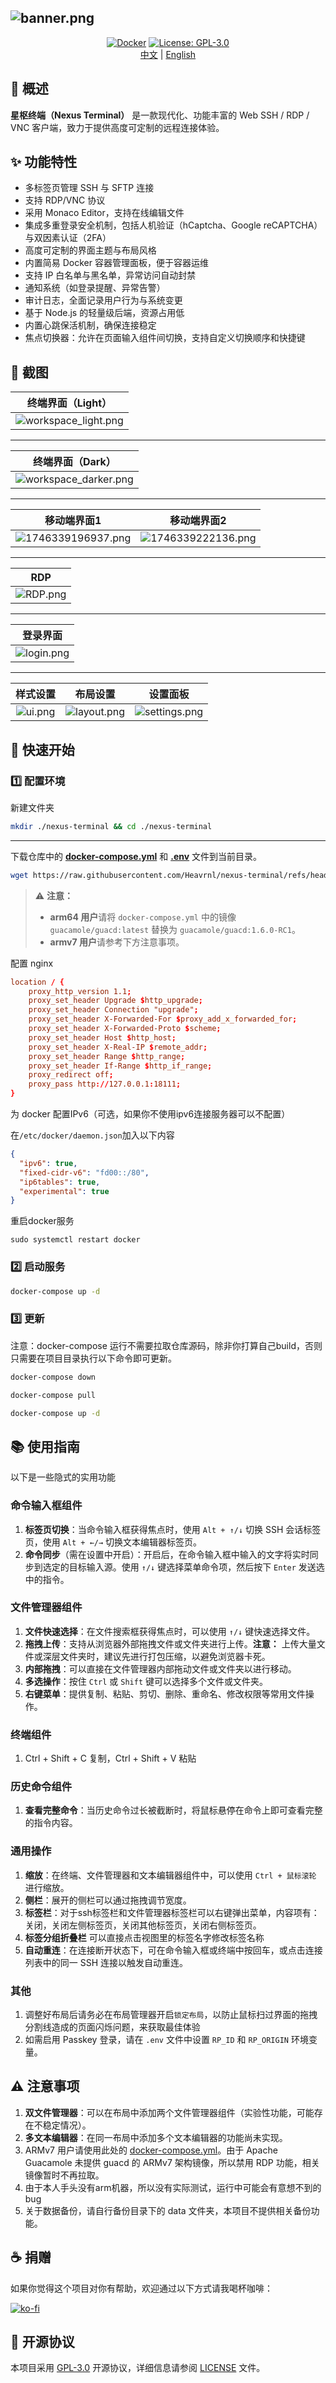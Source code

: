 ![banner.png](https://lsky.tuyu.me/i/2025/04/30/681209e053db7.png)
---

<div align="center">

[![Docker](https://img.shields.io/badge/-Docker-2496ED?style=flat-square&logo=docker&logoColor=white)][docker-url] [![License: GPL-3.0](https://img.shields.io/badge/License-GPL%203.0-4CAF50?style=flat-square)](https://github.com/Heavrnl/nexus-terminal/blob/main/LICENSE)
<br>
[中文](./README.md) | [English](./doc/README_EN.md)

[docker-url]: https://hub.docker.com/r/heavrnl/nexus-terminal-frontend

</div>


## 📖 概述

**星枢终端（Nexus Terminal）** 是一款现代化、功能丰富的 Web SSH / RDP / VNC 客户端，致力于提供高度可定制的远程连接体验。

## ✨ 功能特性

*   多标签页管理 SSH 与 SFTP 连接  
*   支持 RDP/VNC 协议
*   采用 Monaco Editor，支持在线编辑文件  
*   集成多重登录安全机制，包括人机验证（hCaptcha、Google reCAPTCHA）与双因素认证（2FA）  
*   高度可定制的界面主题与布局风格
*   内置简易 Docker 容器管理面板，便于容器运维  
*   支持 IP 白名单与黑名单，异常访问自动封禁  
*   通知系统（如登录提醒、异常告警）  
*   审计日志，全面记录用户行为与系统变更
*   基于 Node.js 的轻量级后端，资源占用低
*   内置心跳保活机制，确保连接稳定
*   焦点切换器：允许在页面输入组件间切换，支持自定义切换顺序和快捷键

## 📸 截图





|                            终端界面（Light）                            |
|:-------------------------------------------------------------:|
| ![workspace_light.png](https://lsky.tuyu.me/i/2025/04/30/68120a8dd0489.png) |

---

|                            终端界面（Dark）                            |
|:-------------------------------------------------------------:|
| ![workspace_darker.png](https://lsky.tuyu.me/i/2025/04/30/68120aa275a76.png) |

---

|                            移动端界面1                            |                            移动端界面2                            |
|:-------------------------------------------------------------:|:-------------------------------------------------------------:|
| ![1746339196937.png](https://lsky.tuyu.me/i/2025/05/04/6817056948ac2.png) |![1746339222136.png](https://lsky.tuyu.me/i/2025/05/04/681705820fe01.png) |

---
|                            RDP                           |
|:-------------------------------------------------------------:|
| ![RDP.png](https://lsky.tuyu.me/i/2025/04/30/68123a318b817.png) |

---

|                            登录界面                            |
|:-------------------------------------------------------------:|
| ![login.png](https://lsky.tuyu.me/i/2025/04/30/681209911d74f.png) |

---

|                          样式设置                            |                          布局设置                            |                          设置面板                            |
|:-------------------------------------------------------------:|:-------------------------------------------------------------:|:-------------------------------------------------------------:|
| ![ui.png](https://lsky.tuyu.me/i/2025/04/30/68120acb7a6fb.png) | ![layout.png](https://lsky.tuyu.me/i/2025/04/30/68120ac6d6a51.png) | ![settings.png](https://lsky.tuyu.me/i/2025/04/30/68120ac76bcb8.png) |



## 🚀 快速开始

### 1️⃣ 配置环境

新建文件夹
```bash
mkdir ./nexus-terminal && cd ./nexus-terminal
```
---

下载仓库中的 [**docker-compose.yml**](https://raw.githubusercontent.com/Heavrnl/nexus-terminal/refs/heads/main/docker-compose.yml) 和 [**.env**](https://raw.githubusercontent.com/Heavrnl/nexus-terminal/refs/heads/main/.env) 文件到当前目录。
```bash
wget https://raw.githubusercontent.com/Heavrnl/nexus-terminal/refs/heads/main/docker-compose.yml -O docker-compose.yml && wget https://raw.githubusercontent.com/Heavrnl/nexus-terminal/refs/heads/main/.env -O .env
```
> ⚠️ **注意：**
>
> * **arm64 用户**请将 `docker-compose.yml` 中的镜像 `guacamole/guacd:latest` 替换为 `guacamole/guacd:1.6.0-RC1`。
> * **armv7 用户**请参考下方注意事项。




配置 nginx
```conf
location / {
    proxy_http_version 1.1;
    proxy_set_header Upgrade $http_upgrade;
    proxy_set_header Connection "upgrade";
    proxy_set_header X-Forwarded-For $proxy_add_x_forwarded_for;
    proxy_set_header X-Forwarded-Proto $scheme;
    proxy_set_header Host $http_host;
    proxy_set_header X-Real-IP $remote_addr;
    proxy_set_header Range $http_range;
    proxy_set_header If-Range $http_if_range;
    proxy_redirect off;
    proxy_pass http://127.0.0.1:18111;
}
```



为 docker 配置IPv6（可选，如果你不使用ipv6连接服务器可以不配置）

在`/etc/docker/daemon.json`加入以下内容
```json
{
  "ipv6": true,
  "fixed-cidr-v6": "fd00::/80",
  "ip6tables": true,
  "experimental": true
}
```
重启docker服务
```
sudo systemctl restart docker
```

### 2️⃣ 启动服务

```bash
docker-compose up -d
```

### 3️⃣ 更新
注意：docker-compose 运行不需要拉取仓库源码，除非你打算自己build，否则只需要在项目目录执行以下命令即可更新。
```bash
docker-compose down
```
```bash
docker-compose pull
```
```bash
docker-compose up -d
```
## 📚 使用指南

以下是一些隐式的实用功能
### 命令输入框组件

1.  **标签页切换**：当命令输入框获得焦点时，使用 `Alt + ↑/↓` 切换 SSH 会话标签页，使用 `Alt + ←/→` 切换文本编辑器标签页。
2.  **命令同步**（需在设置中开启）：开启后，在命令输入框中输入的文字将实时同步到选定的目标输入源。使用 `↑/↓` 键选择菜单命令项，然后按下 `Enter` 发送选中的指令。


### 文件管理器组件

1.  **文件快速选择**：在文件搜索框获得焦点时，可以使用 `↑/↓` 键快速选择文件。
2.  **拖拽上传**：支持从浏览器外部拖拽文件或文件夹进行上传。**注意：** 上传大量文件或深层文件夹时，建议先进行打包压缩，以避免浏览器卡死。
3.  **内部拖拽**：可以直接在文件管理器内部拖动文件或文件夹以进行移动。
4.  **多选操作**：按住 `Ctrl` 或 `Shift` 键可以选择多个文件或文件夹。
5.  **右键菜单**：提供复制、粘贴、剪切、删除、重命名、修改权限等常用文件操作。

### 终端组件
1.  Ctrl + Shift + C 复制，Ctrl + Shift + V 粘贴


### 历史命令组件

1.  **查看完整命令**：当历史命令过长被截断时，将鼠标悬停在命令上即可查看完整的指令内容。

### 通用操作

1.  **缩放**：在终端、文件管理器和文本编辑器组件中，可以使用 `Ctrl + 鼠标滚轮` 进行缩放。
2.  **侧栏**：展开的侧栏可以通过拖拽调节宽度。
3.  **标签栏**：对于ssh标签栏和文件管理器标签栏可以右键弹出菜单，内容项有：关闭，关闭左侧标签页，关闭其他标签页，关闭右侧标签页。
4.  **标签分组折叠栏** 可以直接点击视图里的标签名字修改标签名称
5.  **自动重连**：在连接断开状态下，可在命令输入框或终端中按回车，或点击连接列表中的同一 SSH 连接以触发自动重连。

### 其他
1. 调整好布局后请务必在布局管理器开启`锁定布局`，以防止鼠标扫过界面的拖拽分割线造成的页面闪烁问题，来获取最佳体验
2. 如需启用 Passkey 登录，请在 `.env` 文件中设置 `RP_ID` 和 `RP_ORIGIN` 环境变量。


## ⚠️ 注意事项

1.  **双文件管理器**：可以在布局中添加两个文件管理器组件（实验性功能，可能存在不稳定情况）。
2.  **多文本编辑器**：在同一布局中添加多个文本编辑器的功能尚未实现。
3. ARMv7 用户请使用此处的 [docker-compose.yml](https://github.com/Heavrnl/nexus-terminal/blob/main/doc/arm/docker-compose.yml)。由于 Apache Guacamole 未提供 guacd 的 ARMv7 架构镜像，所以禁用 RDP 功能，相关镜像暂时不再拉取。
4. 由于本人手头没有arm机器，所以没有实际测试，运行中可能会有意想不到的bug
5. 关于数据备份，请自行备份目录下的 data 文件夹，本项目不提供相关备份功能。


## ☕ 捐赠

如果你觉得这个项目对你有帮助，欢迎通过以下方式请我喝杯咖啡：

[![ko-fi](https://ko-fi.com/img/githubbutton_sm.svg)](https://ko-fi.com/0heavrnl)


## 📄 开源协议

本项目采用 [GPL-3.0](LICENSE) 开源协议，详细信息请参阅 [LICENSE](LICENSE) 文件。

